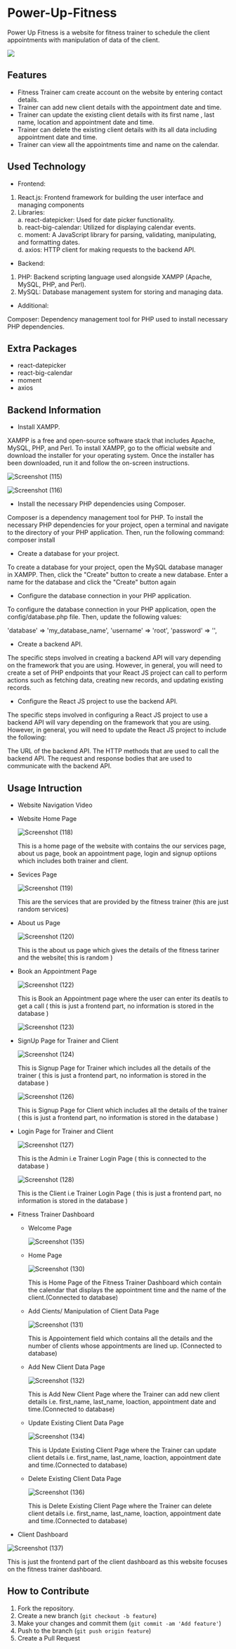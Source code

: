 # Power-Up-Fitness
Power Up Fitness is a website for fitness trainer to schedule the client appointments with manipulation of data of the client.


<img src = "https://i.pinimg.com/564x/d4/ce/f4/d4cef422afbf7b2c1b421cd65e38463b.jpg" />

## Features

* Fitness Trainer cam create account on the website by entering contact details.
* Trainer can add new client details with the appointment date and time.
* Trainer can update the existing client details with its first name , last name, location and appointment date   and time.
* Trainer can delete the existing client details with its all data including appointment date and time.
* Trainer can view all the appointments time and name on the calendar.

## Used Technology

* Frontend:

1. React.js: Frontend framework for building the user interface and managing components
2. Libraries:</br>
   a. react-datepicker: Used for date picker functionality.</br>
   b. react-big-calendar: Utilized for displaying calendar events.</br>
   c.  moment: A JavaScript library for parsing, validating, manipulating, and formatting dates.</br>
   d.  axios: HTTP client for making requests to the backend API.

* Backend:

1. PHP: Backend scripting language used alongside XAMPP (Apache, MySQL, PHP, and Perl).
2. MySQL: Database management system for storing and managing data.

* Additional:

Composer: Dependency management tool for PHP used to install necessary PHP dependencies.

## Extra Packages

* react-datepicker
* react-big-calendar
* moment
* axios

## Backend Information

* Install XAMPP.

<p>XAMPP is a free and open-source software stack that includes Apache, MySQL, PHP, and Perl. To install XAMPP, go to the official website and download the installer for your operating system. Once the installer has been downloaded, run it and follow the on-screen instructions.</p>

![Screenshot (115)](https://github.com/Sakshi-hub21/Power-Up-Fitness/assets/82663545/a0422af1-831c-482c-82a8-637425667cfc)

![Screenshot (116)](https://github.com/Sakshi-hub21/Power-Up-Fitness/assets/82663545/ae23edd5-fa55-44b0-9480-4d6e55da8f8b)

* Install the necessary PHP dependencies using Composer.

<p>Composer is a dependency management tool for PHP. To install the necessary PHP dependencies for your project, open a terminal and navigate to the directory of your PHP application. Then, run the following command:
composer install
</p>

* Create a database for your project.

<p>To create a database for your project, open the MySQL database manager in XAMPP. Then, click the "Create" button to create a new database. Enter a name for the database and click the "Create" button again</p>

* Configure the database connection in your PHP application.

<p>To configure the database connection in your PHP application, open the config/database.php file. Then, update the following values:
</p>  
<p>
'database' => 'my_database_name',
'username' => 'root',
'password' => '',</p>

* Create a backend API.
 <p>The specific steps involved in creating a backend API will vary depending on the framework that you are using. However, in general, you will need to create a set of PHP endpoints that your React JS project can call to perform actions such as fetching data, creating new records, and updating existing records.
 </p>

* Configure the React JS project to use the backend API.
<p>The specific steps involved in configuring a React JS project to use a backend API will vary depending on the framework that you are using. However, in general, you will need to update the React JS project to include the following:
</p>
<p>
The URL of the backend API.
The HTTP methods that are used to call the backend API.
The request and response bodies that are used to communicate with the backend API.</p>

## Usage Intruction

* Website Navigation Video

* Website Home Page

  ![Screenshot (118)](https://github.com/Sakshi-hub21/Power-Up-Fitness/assets/82663545/3d84b616-538b-4b92-8295-1f1275f9ad49)

  <p>This is a home page of the website with contains the our services page, about us page, book an appointment page, login and signup optiions which includes both trainer and client.</p>

* Sevices Page

  ![Screenshot (119)](https://github.com/Sakshi-hub21/Power-Up-Fitness/assets/82663545/86ac520a-7dff-43b6-ae97-293ec93f9dd6)

   <p> This are the services that are provided by the fitness trainer (this are just random services) </p>

* About us Page

  ![Screenshot (120)](https://github.com/Sakshi-hub21/Power-Up-Fitness/assets/82663545/1eabc8db-0b9e-4b98-a51e-9c62f8d9748a)

   <p>This is the about us page which gives the details of the fitness tariner and the website( this is random )</p>


* Book an Appointment Page
  
  ![Screenshot (122)](https://github.com/Sakshi-hub21/Power-Up-Fitness/assets/82663545/84aab1ca-0714-4de0-8b4a-0712f4117f5f)

    <p>This is Book an Appointment page where the user can enter its deatils to get a call ( this is just a frontend part, no information is stored in the database )</p>

  ![Screenshot (123)](https://github.com/Sakshi-hub21/Power-Up-Fitness/assets/82663545/4010eb81-c8c4-413d-bbcc-6650cb3b0e2c)

* SignUp Page for Trainer and Client

  ![Screenshot (124)](https://github.com/Sakshi-hub21/Power-Up-Fitness/assets/82663545/8dcc9e07-97a5-464e-987f-c6fa5e710d4e)

  <p> This is Signup Page for Trainer which includes all the details of the trainer ( this is just a frontend part, no information is stored in the database )</p>


  ![Screenshot (126)](https://github.com/Sakshi-hub21/Power-Up-Fitness/assets/82663545/78940d56-5b90-494c-ba7e-40373330eeee)

  <p> This is Signup Page for Client which includes all the details of the trainer ( this is just a frontend part, no information is stored in the database )</p>

* Login Page for Trainer and Client

  ![Screenshot (127)](https://github.com/Sakshi-hub21/Power-Up-Fitness/assets/82663545/a15b344e-dee9-40c1-8868-063d527e7c3f)

   <p> This is the Admin i.e Trainer Login Page ( this is connected to the database )</p>

  ![Screenshot (128)](https://github.com/Sakshi-hub21/Power-Up-Fitness/assets/82663545/ce7e102f-c4c6-42ee-83a6-4e5ef7b7c9ea)

   <p> This is the Client i.e Trainer Login Page ( this is just a frontend part, no information is stored in the database )</p>

* Fitness Trainer Dashboard

    *  Welcome Page
      
       ![Screenshot (135)](https://github.com/Sakshi-hub21/Power-Up-Fitness/assets/82663545/d186ceb5-ca35-49b5-b3dc-e256159cdee5)

    *  Home Page
      
       ![Screenshot (130)](https://github.com/Sakshi-hub21/Power-Up-Fitness/assets/82663545/dea6a8ef-3d52-4d26-8013-6afa224a0adc)

       <p>This is Home Page of the Fitness Trainer Dashboard which contain the calendar that displays the appointment time and the name of the client.(Connected to database) </p>

    *  Add Cients/ Manipulation of Client Data Page
      
       ![Screenshot (131)](https://github.com/Sakshi-hub21/Power-Up-Fitness/assets/82663545/b1786aa7-d569-45f2-afc1-4861f708ccc9)

       <p>This is Appointement field which contains all the details and the number of clients whose appointments are lined up. (Connected to database) </p>

    *  Add New Client Data Page

       ![Screenshot (132)](https://github.com/Sakshi-hub21/Power-Up-Fitness/assets/82663545/a30e0b5a-62b8-4976-a237-cc3352befdd0)

       <p> This is Add New Client Page where the Trainer can add new client details i.e. first_name, last_name, loaction, appointment date and time.(Connected to database) </p>

    *  Update Existing Client Data Page

       ![Screenshot (134)](https://github.com/Sakshi-hub21/Power-Up-Fitness/assets/82663545/c5bf4e6f-f302-4fd8-86ec-fbe310e12031)

       <p>This is Update Existing Client Page where the Trainer can update client details i.e. first_name, last_name, loaction, appointment date and time.(Connected to database)</p>

    *  Delete Existing Client Data Page
 
       ![Screenshot (136)](https://github.com/Sakshi-hub21/Power-Up-Fitness/assets/82663545/c3306a7c-b809-4c61-83ab-453d7fbbbefa)

       <p>This is Delete Existing Client Page where the Trainer can delete client details i.e. first_name, last_name, loaction, appointment date and time.(Connected to database)</p>

* Client Dashboard
  
 ![Screenshot (137)](https://github.com/Sakshi-hub21/Power-Up-Fitness/assets/82663545/16963c37-5b32-415c-835b-99a02ea1cfc9)

<p>This is just the frontend part of the client dashboard as this website focuses on the fitness trainer dashboard.</p>

## How to Contribute

1. Fork the repository.
2. Create a new branch (`git checkout -b feature`)
3. Make your changes and commit them (`git commit -am 'Add feature'`)
4. Push to the branch (`git push origin feature`)
5. Create a Pull Request
